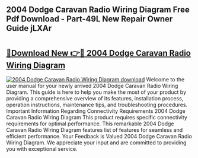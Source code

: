 ## 2004 Dodge Caravan Radio Wiring Diagram Free Pdf Download - Part-49L New Repair Owner Guide jLXAr

# <h2><a href="http://dfjbbqw.blite.top/?on=2004+Dodge+Caravan+Radio+Wiring+Diagram">🔗Download New 👉🔴 2004 Dodge Caravan Radio Wiring Diagram</a></h2>

[![2004 Dodge Caravan Radio Wiring Diagram download](https://i.imgur.com/lujVjoI.png)](http://dfjbbqw.blite.top/?on=2004+Dodge+Caravan+Radio+Wiring+Diagram)
Welcome to the user manual for your newly arrived 2004 Dodge Caravan Radio Wiring Diagram. This guide is here to help you make the most of your product by providing a comprehensive overview of its features, installation process, operation instructions, maintenance tips, and troubleshooting procedures. Important Information Regarding Connectivity Requirements 2004 Dodge Caravan Radio Wiring Diagram This product requires specific connectivity requirements for optimal performance. This remarkable 2004 Dodge Caravan Radio Wiring Diagram features list of features for seamless and efficient performance. Your Feedback is Valued 2004 Dodge Caravan Radio Wiring Diagram. We appreciate your input and are committed to providing you with exceptional service.
